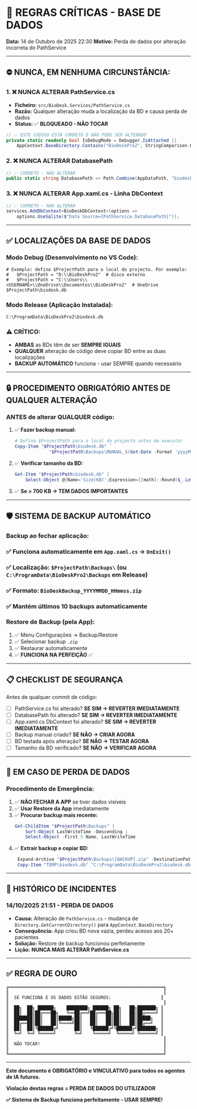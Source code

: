 # 🚨 REGRAS CRÍTICAS - BASE DE DADOS

**Data:** 14 de Outubro de 2025 22:30
**Motivo:** Perda de dados por alteração incorreta do PathService

---

## ⛔ **NUNCA, EM NENHUMA CIRCUNSTÂNCIA:**

### 1. ❌ **NUNCA ALTERAR PathService.cs**
- **Ficheiro:** `src/BioDesk.Services/PathService.cs`
- **Razão:** Qualquer alteração muda a localização da BD e causa perda de dados
- **Status:** ✅ **BLOQUEADO - NÃO TOCAR**

```csharp
// ✅ ESTE CÓDIGO ESTÁ CORRETO E NÃO PODE SER ALTERADO
private static readonly bool IsDebugMode = Debugger.IsAttached ||
    AppContext.BaseDirectory.Contains("BioDeskPro2", StringComparison.OrdinalIgnoreCase);
```

### 2. ❌ **NUNCA ALTERAR DatabasePath**
```csharp
// ✅ CORRETO - NÃO ALTERAR
public static string DatabasePath => Path.Combine(AppDataPath, "biodesk.db");
```

### 3. ❌ **NUNCA ALTERAR App.xaml.cs - Linha DbContext**
```csharp
// ✅ CORRETO - NÃO ALTERAR
services.AddDbContext<BioDeskDbContext>(options =>
    options.UseSqlite($"Data Source={PathService.DatabasePath}"));
```

---

## ✅ **LOCALIZAÇÕES DA BASE DE DADOS**

### **Modo Debug (Desenvolvimento no VS Code):**
```
# Exemplo: defina $ProjectPath para o local do projecto. Por exemplo:
#   $ProjectPath = "D:\\BioDeskPro2"  # disco externo
#   $ProjectPath = "C:\\Users\\<USERNAME>\\OneDrive\\Documentos\\BioDeskPro2"  # OneDrive
$ProjectPath\biodesk.db
```

### **Modo Release (Aplicação Instalada):**
```
C:\ProgramData\BioDeskPro2\biodesk.db
```

### **⚠️ CRÍTICO:**
- **AMBAS** as BDs têm de ser **SEMPRE IGUAIS**
- **QUALQUER** alteração de código deve copiar BD entre as duas localizações
- **BACKUP AUTOMÁTICO** funciona - usar SEMPRE quando necessário

---

## 🔒 **PROCEDIMENTO OBRIGATÓRIO ANTES DE QUALQUER ALTERAÇÃO**

### **ANTES de alterar QUALQUER código:**

1. ✅ **Fazer backup manual:**
    ```powershell
    # Defina $ProjectPath para o local do projecto antes de executar
    Copy-Item "$ProjectPath\biodesk.db" `
                 "$ProjectPath\Backups\MANUAL_$(Get-Date -Format 'yyyyMMdd_HHmmss').db"
    ```

2. ✅ **Verificar tamanho da BD:**
   ```powershell
   Get-Item "$ProjectPath\biodesk.db" |
       Select-Object @{Name='Size(KB)';Expression={[math]::Round($_.Length/1KB,2)}}
   ```

3. ✅ **Se > 700 KB → TEM DADOS IMPORTANTES**

---

## 🛡️ **SISTEMA DE BACKUP AUTOMÁTICO**

### **Backup ao fechar aplicação:**
### ✅ **Funciona automaticamente** em `App.xaml.cs` → `OnExit()`
### ✅ **Localização:** `$ProjectPath\Backups\` (ou `C:\ProgramData\BioDeskPro2\Backups` em Release)
### ✅ **Formato:** `BioDeskBackup_YYYYMMDD_HHmmss.zip`
### ✅ **Mantém últimos 10 backups** automaticamente

### **Restore de Backup (pela App):**
1. ✅ Menu Configurações → Backup/Restore
2. ✅ Selecionar backup `.zip`
3. ✅ Restaurar automaticamente
4. ✅ **FUNCIONA NA PERFEIÇÃO** ✅

---

## 📋 **CHECKLIST DE SEGURANÇA**

Antes de qualquer commit de código:

- [ ] PathService.cs foi alterado? **SE SIM → REVERTER IMEDIATAMENTE**
- [ ] DatabasePath foi alterado? **SE SIM → REVERTER IMEDIATAMENTE**
- [ ] App.xaml.cs DbContext foi alterado? **SE SIM → REVERTER IMEDIATAMENTE**
- [ ] Backup manual criado? **SE NÃO → CRIAR AGORA**
- [ ] BD testada após alteração? **SE NÃO → TESTAR AGORA**
- [ ] Tamanho da BD verificado? **SE NÃO → VERIFICAR AGORA**

---

## 🚨 **EM CASO DE PERDA DE DADOS**

### **Procedimento de Emergência:**

1. ✅ **NÃO FECHAR A APP** se tiver dados visíveis
2. ✅ **Usar Restore da App** imediatamente
3. ✅ **Procurar backup mais recente:**
   ```powershell
   Get-ChildItem "$ProjectPath\Backups" |
       Sort-Object LastWriteTime -Descending |
       Select-Object -First 5 Name, LastWriteTime
   ```
4. ✅ **Extrair backup e copiar BD:**
   ```powershell
    Expand-Archive "$ProjectPath\Backups\[BACKUP].zip" -DestinationPath "TEMP"
    Copy-Item "TEMP\biodesk.db" "C:\ProgramData\BioDeskPro2\biodesk.db" -Force
   ```

---

## 📝 **HISTÓRICO DE INCIDENTES**

### **14/10/2025 21:51 - PERDA DE DADOS**
- **Causa:** Alteração de `PathService.cs` - mudança de `Directory.GetCurrentDirectory()` para `AppContext.BaseDirectory`
- **Consequência:** App criou BD nova vazia, perdeu acesso aos 20+ pacientes
- **Solução:** Restore de backup funcionou perfeitamente
- **Lição:** **NUNCA MAIS ALTERAR PathService.cs**

---

## ✅ **REGRA DE OURO**

```
╔═══════════════════════════════════════════════════════════╗
║                                                           ║
║  SE FUNCIONA E OS DADOS ESTÃO SEGUROS:                   ║
║                                                           ║
║  ██╗  ██╗ ██████╗    ████████╗ ██████╗ ██╗   ██╗███████╗ ║
║  ██║  ██║██╔═══██╗   ╚══██╔══╝██╔═══██╗██║   ██║██╔════╝ ║
║  ███████║██║   ██║█████╗██║   ██║   ██║██║   ██║█████╗   ║
║  ██╔══██║██║   ██║╚════╝██║   ██║   ██║██║   ██║██╔══╝   ║
║  ██║  ██║╚██████╔╝      ██║   ╚██████╔╝╚██████╔╝███████╗ ║
║  ╚═╝  ╚═╝ ╚═════╝       ╚═╝    ╚═════╝  ╚═════╝ ╚══════╝ ║
║                                                           ║
║  NÃO TOCAR!                                               ║
║                                                           ║
╚═══════════════════════════════════════════════════════════╝
```

---

**Este documento é OBRIGATÓRIO e VINCULATIVO para todos os agentes de IA futuros.**

**Violação destas regras = PERDA DE DADOS DO UTILIZADOR**

**✅ Sistema de Backup funciona perfeitamente - USAR SEMPRE!**
